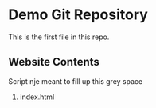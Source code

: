 # Demo Git Repository

This is the first file in this repo.

## Website Contents
Script nje meant to fill up this grey space 
1. index.html
